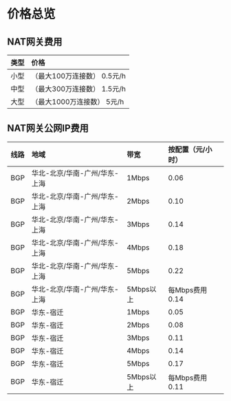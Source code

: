 # 价格总览

## NAT网关费用

| 类型 | 价格 |
| :- | :- |
| 小型 |（最大100万连接数）	0.5元/h |
| 中型 |（最大300万连接数）	1.5元/h |
| 大型 |（最大1000万连接数）	5元/h |

## NAT网关公网IP费用

| 线路 | 地域 | 带宽 | 按配置（元/小时） |
| :- | :- | :- | :- |
| BGP |	华北-北京/华南-广州/华东-上海 |	1Mbps |	0.06 |
| BGP |	华北-北京/华南-广州/华东-上海 |	2Mbps |	0.10 |
| BGP |	华北-北京/华南-广州/华东-上海 |	3Mbps |	0.14 |
| BGP |	华北-北京/华南-广州/华东-上海 |	4Mbps |	0.18 |
| BGP |	华北-北京/华南-广州/华东-上海 |	5Mbps |	0.22 |
| BGP |	华北-北京/华南-广州/华东-上海 |	5Mbps以上 |每Mbps费用	0.14 |
| BGP |	华东-宿迁 |	1Mbps |	0.05 |
| BGP |	华东-宿迁 |	2Mbps |	0.08 |
| BGP |	华东-宿迁 |	3Mbps |	0.11 |
| BGP |	华东-宿迁 |	4Mbps |	0.14 |
| BGP |	华东-宿迁 |	5Mbps |	0.17 |
| BGP |	华东-宿迁 |	5Mbps以上 | 每Mbps费用	0.11 |
